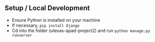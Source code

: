## Setup / Local Development

* Ensure Python is installed on your machine
* If necessary, `pip install Django`
* Cd into the folder (utexas-apad-project2) and run `python manage.py runserver`
